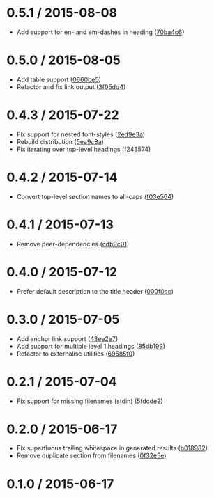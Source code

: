 <!--mdast setext-->

<!--lint disable no-multiple-toplevel-headings -->

0.5.1 / 2015-08-08
==================

*   Add support for en- and em-dashes in heading ([70ba4c6](https://github.com/wooorm/mdast-man/commit/70ba4c6))

0.5.0 / 2015-08-05
==================

*   Add table support ([0660be5](https://github.com/wooorm/mdast-man/commit/0660be5))
*   Refactor and fix link output ([3f05dd4](https://github.com/wooorm/mdast-man/commit/3f05dd4))

0.4.3 / 2015-07-22
==================

*   Fix support for nested font-styles ([2ed9e3a](https://github.com/wooorm/mdast-man/commit/2ed9e3a))
*   Rebuild distribution ([5ea9c8a](https://github.com/wooorm/mdast-man/commit/5ea9c8a))
*   Fix iterating over top-level headings ([f243574](https://github.com/wooorm/mdast-man/commit/f243574))

0.4.2 / 2015-07-14
==================

*   Convert top-level section names to all-caps ([f03e564](https://github.com/wooorm/mdast-man/commit/f03e564))

0.4.1 / 2015-07-13
==================

*   Remove peer-dependencies ([cdb9c01](https://github.com/wooorm/mdast-man/commit/cdb9c01))

0.4.0 / 2015-07-12
==================

*   Prefer default description to the title header ([000f0cc](https://github.com/wooorm/mdast-man/commit/000f0cc))

0.3.0 / 2015-07-05
==================

*   Add anchor link support ([43ee2e7](https://github.com/wooorm/mdast-man/commit/43ee2e7))
*   Add support for multiple level 1 headings ([85db199](https://github.com/wooorm/mdast-man/commit/85db199))
*   Refactor to externalise utilities ([69585f0](https://github.com/wooorm/mdast-man/commit/69585f0))

0.2.1 / 2015-07-04
==================

*   Fix support for missing filenames (stdin) ([5fdcde2](https://github.com/wooorm/mdast-man/commit/5fdcde2))

0.2.0 / 2015-06-17
==================

*   Fix superfluous trailing whitespace in generated results ([b018982](https://github.com/wooorm/mdast-man/commit/b018982))
*   Remove duplicate section from filenames ([0f32e5e](https://github.com/wooorm/mdast-man/commit/0f32e5e))

0.1.0 / 2015-06-17
==================
